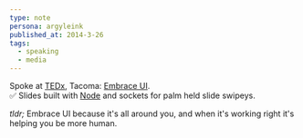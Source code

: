 ```yaml
---
type: note
persona: argyleink
published_at: 2014-3-26
tags: 
  - speaking
  - media
---
```


Spoke at [TEDx](https://ted.com), Tacoma: [Embrace UI](https://www.youtube.com/embed/odt_C6vaFmI).  
✅ Slides built with [Node](http://nodejs.org/) and sockets for palm held slide swipeys.

*tldr;* Embrace UI because it's all around you, 
and when it's working right 
it's helping you be more human.